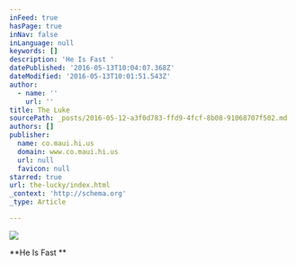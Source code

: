 ```yaml
---
inFeed: true
hasPage: true
inNav: false
inLanguage: null
keywords: []
description: 'He Is Fast '
datePublished: '2016-05-13T10:04:07.368Z'
dateModified: '2016-05-13T10:01:51.543Z'
author:
  - name: ''
    url: ''
title: The Luke
sourcePath: _posts/2016-05-12-a3f0d783-ffd9-4fcf-8b08-91068707f502.md
authors: []
publisher:
  name: co.maui.hi.us
  domain: www.co.maui.hi.us
  url: null
  favicon: null
starred: true
url: the-lucky/index.html
_context: 'http://schema.org'
_type: Article

---
```

![](https://s3-us-west-2.amazonaws.com/the-grid-img/p/64ef4adbd2a7a55a0d8b45e84c4a84e05c56fbe9.png)

**He Is Fast **
